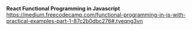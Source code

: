 
**React Functional Programming in Javascript**
https://medium.freecodecamp.com/functional-programming-in-js-with-practical-examples-part-1-87c2b0dbc276#.tyeqng3vn

